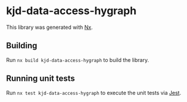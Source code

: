 # kjd-data-access-hygraph

This library was generated with [Nx](https://nx.dev).

## Building

Run `nx build kjd-data-access-hygraph` to build the library.

## Running unit tests

Run `nx test kjd-data-access-hygraph` to execute the unit tests via [Jest](https://jestjs.io).
